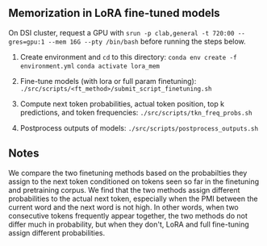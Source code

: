## Memorization in LoRA fine-tuned models 

On DSI cluster, request a GPU with `srun -p clab,general -t 720:00 --gres=gpu:1 --mem 16G --pty /bin/bash` before running the steps below.

1. Create environment and `cd` to this directory: 
    `conda env create -f environment.yml`
    `conda activate lora_mem`

2. Fine-tune models (with lora or full param finetuning): 
    `./src/scripts/<ft_method>/submit_script_finetuning.sh`

3. Compute next token probabilities, actual token position, top k predictions, and token frequencies: 
    `./src/scripts/tkn_freq_probs.sh`

4. Postprocess outputs of models: 
    `./src/scripts/postprocess_outputs.sh`

## Notes
We compare the two finetuning methods based on the probabilties they assign to the next token conditioned on tokens seen so far in the finetuning and pretraining corpus. We find that the two methods assign different probabilities to the actual next token, especially when the PMI between the current word and the next word is not high. In other words, when two consecutive tokens frequently appear together, the two methods do not differ much in probability, but when they don't, LoRA and full fine-tuning assign different probabilities.
